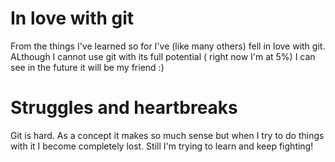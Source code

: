 # In love with git

From the things I've learned so for I've (like many others) fell in love with git. ALthough I cannot use git with its full potential ( right now I'm at 5%) I can see in the future it will be my friend :)

# Struggles and heartbreaks

Git is hard. As a concept it makes so much sense but when I try to do things with it I become completely lost. Still I'm trying to learn and keep fighting!